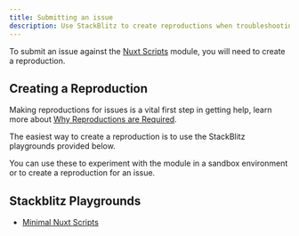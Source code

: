 ```yaml
---
title: Submitting an issue
description: Use StackBlitz to create reproductions when troubleshooting issues with the module.
---
```


To submit an issue against the [Nuxt Scripts](https://github.com/nuxt/scripts) module, you will need to create a reproduction.

## Creating a Reproduction

Making reproductions for issues is a vital first step in getting help, learn more about [Why Reproductions are Required](https://antfu.me/posts/why-reproductions-are-required).

The easiest way to create a reproduction is to use the StackBlitz playgrounds provided below.

You can use these to experiment with the module in a sandbox environment or to create a reproduction for an issue.

## Stackblitz Playgrounds

- [Minimal Nuxt Scripts](https://stackblitz.com/edit/nuxt-starter-pkwfkx?file=pages%2Findex.vue)
